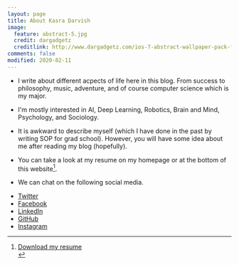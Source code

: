 ```yaml
---
layout: page
title: About Kasra Darvish
image:
  feature: abstract-5.jpg
  credit: dargadgetz
  creditlink: http://www.dargadgetz.com/ios-7-abstract-wallpaper-pack-for-iphone-5-and-ipod-touch-retina/
comments: false
modified: 2020-02-11
---
```



* I write about different acpects of life here in this blog. From success to philosophy, music, adventure, and of course computer science which is my major.

* I'm mostly interested in AI, Deep Learning, Robotics, Brain and Mind, Psychology, and Sociology.

* It is awkward to describe myself (which I have done in the past by writing SOP for grad school). However, you will have some idea about me after reading my blog (hopefully). 

* You can take a look at my resume on my homepage or at the bottom of this website[^1].

* We can chat on the following social media.

<ul class="socialcount socialcount-small inline-list">
  <li>
	  <a href="https://twitter.com/{{ site.owner.twitter }}"><i class="fa fa-fw fa-twitter"></i> Twitter</a>
  </li>
  <li>
		<a href="https://facebook.com/{{ site.owner.facebook }}"><i class="fa fa-fw fa-facebook"></i> Facebook</a>
  </li>
  <li>
		<a href="https://linkedin.com/in/{{ site.owner.linkedin }}"><i class="fa fa-fw fa-linkedin"></i> LinkedIn</a>
  </li>
  <li>
    <a href="https://github.com/{{ site.owner.github }}"><i class="fa fa-fw fa-github"></i> GitHub</a>
  </li>
  <li>
		<a href="https://instagram.com/{{ site.owner.instagram }}"><i class="fa fa-fw fa-instagram"></i> Instagram</a>
  </li>
</ul>


[^1]:<div markdown="0"><a href="https://kasraprime.com/Resume_Kasra_Darvish.pdf" class="btn btn-success">Download my resume</a></div>

